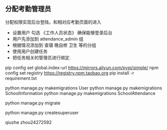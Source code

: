 <!--
 * @Author: 邹洋
 * @Date: 2021-07-04 13:27:27
 * @Email: 2810201146@qq.com
 * @LastEditors:  
 * @LastEditTime: 2021-07-14 15:20:56
 * @Description: 
-->
## 分配考勤管理员
分配权限实现后台登陆，和相对应考勤页面的进入
 - 设置用户 勾选 《工作人员状态》 确保能够登录后台
 - 用户先添加到 attendance_admin 组
 - 根据情况添加到 查寝 晚自修 卫生 等的分组
 - 使用用户创建任务
 - 把任务相关的管理员进行绑定.



pip config set global.index-url https://mirrors.aliyun.com/pypi/simple/
npm config set registry https://registry.npm.taobao.org
pip install -r requirement.txt


python manage.py makemigrations User
python manage.py makemigrations SchoolInformation
python manage.py makemigrations SchoolAttendance

python manage.py migrate

python manage.py createsuperuser

qiuzhe
zhou24272592
